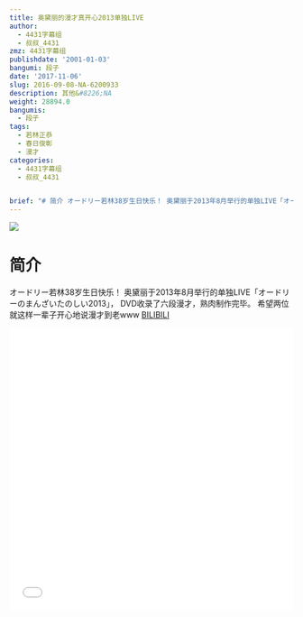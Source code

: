 ```yaml
---
title: 奥黛丽的漫才真开心2013单独LIVE
author:
  - 4431字幕组
  - 叔叔_4431
zmz: 4431字幕组
publishdate: '2001-01-03'
bangumi: 段子
date: '2017-11-06'
slug: 2016-09-08-NA-6200933
description: 其他&#8226;NA
weight: 28894.0
bangumis:
  - 段子
tags:
  - 若林正恭
  - 春日俊彰
  - 漫才
categories:
  - 4431字幕组
  - 叔叔_4431


brief: "# 简介 オードリー若林38岁生日快乐！ 奥黛丽于2013年8月举行的单独LIVE「オードリーのまんざいたのしい2013」， DVD收录了六段漫才，熟肉制作完毕。 希望两位就这样一辈子开心地说漫才到老www"
---
```

![](https://i.imgur.com/99NgN63.png)
# 简介  
オードリー若林38岁生日快乐！
奥黛丽于2013年8月举行的单独LIVE「オードリーのまんざいたのしい2013」，
DVD收录了六段漫才，熟肉制作完毕。
希望两位就这样一辈子开心地说漫才到老www
  [BILIBILI](https://www.bilibili.com/video/av6200933/)

  <iframe src="//www.bilibili.com/blackboard/player.html?aid=6200933" width="100%" height="500" frameborder="0" allowfullscreen="allowfullscreen"></iframe>
